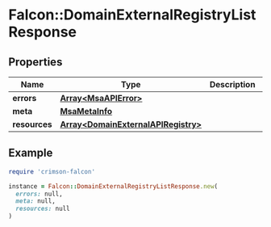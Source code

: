 # Falcon::DomainExternalRegistryListResponse

## Properties

| Name | Type | Description | Notes |
| ---- | ---- | ----------- | ----- |
| **errors** | [**Array&lt;MsaAPIError&gt;**](MsaAPIError.md) |  | [optional] |
| **meta** | [**MsaMetaInfo**](MsaMetaInfo.md) |  |  |
| **resources** | [**Array&lt;DomainExternalAPIRegistry&gt;**](DomainExternalAPIRegistry.md) |  | [optional] |

## Example

```ruby
require 'crimson-falcon'

instance = Falcon::DomainExternalRegistryListResponse.new(
  errors: null,
  meta: null,
  resources: null
)
```

